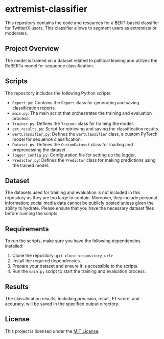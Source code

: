 # extremist-classifier
This repository contains the code and resources for a BERT-based classifier for Twitter/X users. This classifier allows to segment users as extremists or moderates.

## Project Overview
The model is trained on a dataset related to political leaning and utilizes the RoBERTa model for sequence classification.

## Scripts
The repository includes the following Python scripts:

- `Report.py`: Contains the `Report` class for generating and saving classification reports.
- `main.py`: The main script that orchestrates the training and evaluation process.
- `Trainer.py`: Defines the `Trainer` class for training the model.
- `get_results.py`: Script for retrieving and saving the classification results.
- `BertClassifier.py`: Defines the `BertClassifier` class, a custom PyTorch model for sequence classification.
- `Dataset.py`: Defines the `CustomDataset` class for loading and preprocessing the dataset.
- `logger_config.py`: Configuration file for setting up the logger.
- `Predictor.py`: Defines the `Predictor` class for making predictions using the trained model.

## Dataset
The datasets used for training and evaluation is not included in this repository as they are too large to contain. Moreover, they include personal information; social media data cannot be publicly posted unless given the ability to hydrate.  Please ensure that you have the necessary dataset files before running the scripts.

## Requirements
To run the scripts, make sure you have the following dependencies installed:
1. Clone the repository: `git clone <repository_url>`
2. Install the required dependencies.
3. Prepare your dataset and ensure it is accessible to the scripts.
4. Run the `main.py` script to start the training and evaluation process.

## Results
The classification results, including precision, recall, F1-score, and accuracy, will be saved in the specified output directory.

## License
This project is licensed under the [MIT License](LICENSE).
